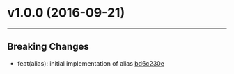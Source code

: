 # v1.0.0 (2016-09-21)
---


## Breaking Changes

- feat(alias): initial implementation of alias [bd6c230e](https://github.com/tylors/ragnar/commits/bd6c230e1f74cf83946df191206b10debe5ce92b)



